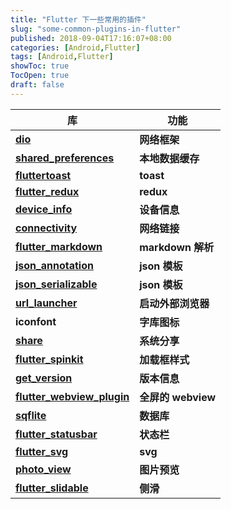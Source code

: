 ```yaml
---
title: "Flutter 下一些常用的插件"
slug: "some-common-plugins-in-flutter"
published: 2018-09-04T17:16:07+08:00
categories: [Android,Flutter]
tags: [Android,Flutter]
showToc: true
TocOpen: true
draft: false
---
```

库 | 功能
-------- | ---
**[dio][1]**|**网络框架**
**[shared_preferences][2]**|**本地数据缓存**
**[fluttertoast][3]**|**toast**
**[flutter_redux][4]**|**redux**
**[device_info][5]**|**设备信息**
**[connectivity][6]**|**网络链接**
**[flutter_markdown][7]**|**markdown 解析**
**[json_annotation][8]**|**json 模板**
**[json_serializable][9]**|**json 模板**
**[url_launcher][10]**|**启动外部浏览器**
**iconfont**|**字库图标**
**[share][11]**|**系统分享**
**[flutter_spinkit][12]**|**加载框样式**
**[get_version][13]**|**版本信息**
**[flutter_webview_plugin][14]**|**全屏的 webview**
**[sqflite][15]**|**数据库**
**[flutter_statusbar][16]**|**状态栏**
**[flutter_svg][17]**|**svg**
**[photo_view][18]**|**图片预览**
**[flutter_slidable][19]**|**侧滑**
  [1]: https://pub.dartlang.org/packages/dio
  [2]: https://pub.dartlang.org/packages/shared_preferences
  [3]: https://pub.dartlang.org/packages/fluttertoast
  [4]: https://pub.dartlang.org/packages/flutter_redux
  [5]: https://pub.dartlang.org/packages/device_info
  [6]: https://pub.dartlang.org/packages/connectivity
  [7]: https://pub.dartlang.org/packages/flutter_markdown
  [8]: https://pub.dartlang.org/packages/json_annotation
  [9]: https://pub.dartlang.org/packages/json_serializable
  [10]: https://pub.dartlang.org/packages/url_launcher
  [11]: https://pub.dartlang.org/packages/share
  [12]: https://pub.dartlang.org/packages/flutter_spinkit
  [13]: https://pub.dartlang.org/packages/get_version
  [14]: https://pub.dartlang.org/packages/flutter_webview_plugin
  [15]: https://pub.dartlang.org/packages/sqflite
  [16]: https://pub.dartlang.org/packages/flutter_statusbar
  [17]: https://pub.dartlang.org/packages/flutter_svg
  [18]: https://pub.dartlang.org/packages/photo_view
  [19]: https://pub.dartlang.org/packages/flutter_slidable